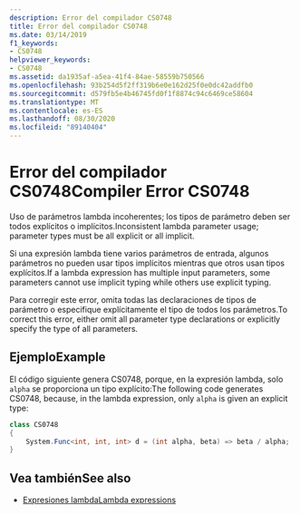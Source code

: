 ```yaml
---
description: Error del compilador CS0748
title: Error del compilador CS0748
ms.date: 03/14/2019
f1_keywords:
- CS0748
helpviewer_keywords:
- CS0748
ms.assetid: da1935af-a5ea-41f4-84ae-58559b750566
ms.openlocfilehash: 93b254d5f2ff319b6e0e162d25f0e0dc42addfb0
ms.sourcegitcommit: d579fb5e4b46745fd0f1f8874c94c6469ce58604
ms.translationtype: MT
ms.contentlocale: es-ES
ms.lasthandoff: 08/30/2020
ms.locfileid: "89140404"
---
```

# <a name="compiler-error-cs0748"></a><span data-ttu-id="274bc-103">Error del compilador CS0748</span><span class="sxs-lookup"><span data-stu-id="274bc-103">Compiler Error CS0748</span></span>

<span data-ttu-id="274bc-104">Uso de parámetros lambda incoherentes; los tipos de parámetro deben ser todos explícitos o implícitos.</span><span class="sxs-lookup"><span data-stu-id="274bc-104">Inconsistent lambda parameter usage; parameter types must be all explicit or all implicit.</span></span>
  
<span data-ttu-id="274bc-105">Si una expresión lambda tiene varios parámetros de entrada, algunos parámetros no pueden usar tipos implícitos mientras que otros usan tipos explícitos.</span><span class="sxs-lookup"><span data-stu-id="274bc-105">If a lambda expression has multiple input parameters, some parameters cannot use implicit typing while others use explicit typing.</span></span>

<span data-ttu-id="274bc-106">Para corregir este error, omita todas las declaraciones de tipos de parámetro o especifique explícitamente el tipo de todos los parámetros.</span><span class="sxs-lookup"><span data-stu-id="274bc-106">To correct this error, either omit all parameter type declarations or explicitly specify the type of all parameters.</span></span>
  
## <a name="example"></a><span data-ttu-id="274bc-107">Ejemplo</span><span class="sxs-lookup"><span data-stu-id="274bc-107">Example</span></span>

<span data-ttu-id="274bc-108">El código siguiente genera CS0748, porque, en la expresión lambda, solo `alpha` se proporciona un tipo explícito:</span><span class="sxs-lookup"><span data-stu-id="274bc-108">The following code generates CS0748, because, in the lambda expression, only `alpha` is given an explicit type:</span></span>

```csharp
class CS0748  
{  
    System.Func<int, int, int> d = (int alpha, beta) => beta / alpha;
}  
```

## <a name="see-also"></a><span data-ttu-id="274bc-109">Vea también</span><span class="sxs-lookup"><span data-stu-id="274bc-109">See also</span></span>

- [<span data-ttu-id="274bc-110">Expresiones lambda</span><span class="sxs-lookup"><span data-stu-id="274bc-110">Lambda expressions</span></span>](../language-reference/operators/lambda-expressions.md)
